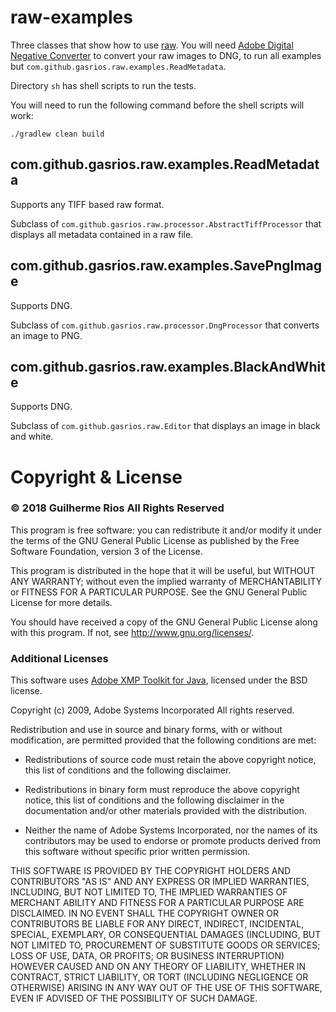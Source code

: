 # raw-examples

Three classes that show how to use [raw](https://github.com/gasrios/raw). You will need [Adobe Digital Negative Converter](https://helpx.adobe.com/photoshop/using/adobe-dng-converter.html) to convert your raw images to DNG, to run all examples but `com.github.gasrios.raw.examples.ReadMetadata`.

Directory `sh` has shell scripts to run the tests.

You will need to run the following command before the shell scripts will work:

`./gradlew clean build`

## com.github.gasrios.raw.examples.ReadMetadata

Supports any TIFF based raw format.

Subclass of `com.github.gasrios.raw.processor.AbstractTiffProcessor` that displays all metadata contained in a raw file.

## com.github.gasrios.raw.examples.SavePngImage

Supports DNG.

Subclass of `com.github.gasrios.raw.processor.DngProcessor` that converts an image to PNG.

## com.github.gasrios.raw.examples.BlackAndWhite

Supports DNG.

Subclass of `com.github.gasrios.raw.Editor` that displays an image in black and white.

# Copyright & License

### © 2018 Guilherme Rios All Rights Reserved

This program is free software: you can redistribute it and/or modify it under the terms of the GNU General Public License as published by the Free Software Foundation, version 3 of the License.

This program is distributed in the hope that it will be useful, but WITHOUT ANY WARRANTY; without even the implied warranty of MERCHANTABILITY or FITNESS FOR A PARTICULAR PURPOSE. See the GNU General Public License for more details.

You should have received a copy of the GNU General Public License along with this program. If not, see http://www.gnu.org/licenses/.

### Additional Licenses

This software uses [Adobe XMP Toolkit for Java](http://www.adobe.com/devnet/xmp/library/eula-xmp-library-java.html), licensed under the BSD license.

Copyright (c) 2009, Adobe Systems Incorporated All rights reserved.

Redistribution and use in source and binary forms, with or without modification, are permitted provided that the following conditions are met:

* Redistributions of source code must retain the above copyright notice, this list of conditions and the following disclaimer.

* Redistributions in binary form must reproduce the above copyright notice, this list of conditions and the following disclaimer in the documentation and/or other materials provided with the distribution.

* Neither the name of Adobe Systems Incorporated, nor the names of its contributors may be used to endorse or promote products derived from this software without specific prior written permission.

THIS SOFTWARE IS PROVIDED BY THE COPYRIGHT HOLDERS AND CONTRIBUTORS "AS IS" AND ANY EXPRESS OR IMPLIED WARRANTIES, INCLUDING, BUT NOT LIMITED TO, THE IMPLIED WARRANTIES OF MERCHANT ABILITY AND FITNESS FOR A PARTICULAR PURPOSE ARE DISCLAIMED. IN NO EVENT SHALL THE COPYRIGHT OWNER OR CONTRIBUTORS BE LIABLE FOR ANY DIRECT, INDIRECT, INCIDENTAL, SPECIAL, EXEMPLARY, OR CONSEQUENTIAL DAMAGES (INCLUDING, BUT NOT LIMITED TO, PROCUREMENT OF SUBSTITUTE GOODS OR SERVICES; LOSS OF USE, DATA, OR PROFITS; OR BUSINESS INTERRUPTION) HOWEVER CAUSED AND ON ANY THEORY OF LIABILITY, WHETHER IN CONTRACT, STRICT LIABILITY, OR TORT (INCLUDING NEGLIGENCE OR OTHERWISE) ARISING IN ANY WAY OUT OF THE USE OF THIS SOFTWARE, EVEN IF ADVISED OF THE POSSIBILITY OF SUCH DAMAGE.